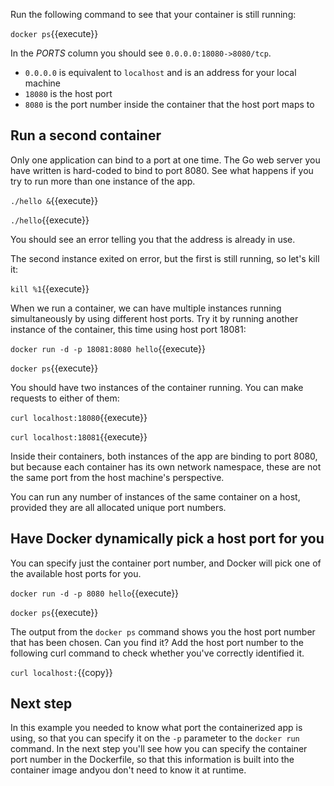 Run the following command to see that your container is still running: 

`docker ps`{{execute}}

In the *PORTS* column you should see `0.0.0.0:18080->8080/tcp`. 

* `0.0.0.0` is equivalent to `localhost` and is an address for your local machine
* `18080` is the host port
* `8080` is the port number inside the container that the host port maps to

## Run a second container

Only one application can bind to a port at one time. The Go web server you have written is hard-coded to bind to port 8080. See what happens if you try to run more than one instance of the app. 

`./hello &`{{execute}}

`./hello`{{execute}}

You should see an error telling you that the address is already in use.

The second instance exited on error, but the first is still running, so let's kill it:

`kill %1`{{execute}}

When we run a container, we can have multiple instances running simultaneously by using different host ports. Try it by running another instance of the container, this time using host port 18081:

`docker run -d -p 18081:8080 hello`{{execute}}

`docker ps`{{execute}}

You should have two instances of the container running. You can make requests to either of them:

`curl localhost:18080`{{execute}}

`curl localhost:18081`{{execute}}

Inside their containers, both instances of the app are binding to port 8080, but because each container has its own network namespace, these are not the same port from the host machine's perspective.

You can run any number of instances of the same container on a host, provided they are all allocated unique port numbers.

## Have Docker dynamically pick a host port for you

You can specify just the container port number, and Docker will pick one of the available host ports for you. 

`docker run -d -p 8080 hello`{{execute}}

`docker ps`{{execute}}

The output from the `docker ps` command shows you the host port number that has been chosen. Can you find it? Add the host port number to the following curl command to check whether you've correctly identified it.

`curl localhost:`{{copy}}

## Next step

In this example you needed to know what port the containerized app is using, so that you can specify it on the `-p` parameter to the `docker run` command. In the next step you'll see how you can specify the container port number in the Dockerfile, so that this information is built into the container image andyou don't need to know it at runtime.

